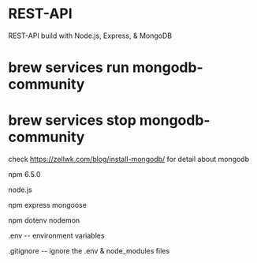 # REST-API
REST-API build with Node.js, Express, &amp; MongoDB

# brew services run mongodb-community
# brew services stop mongodb-community
check https://zellwk.com/blog/install-mongodb/ for detail about mongodb

npm 6.5.0

node.js

npm express mongoose

npm dotenv nodemon  

.env -- environment variables  

.gitignore -- ignore the .env & node_modules files
